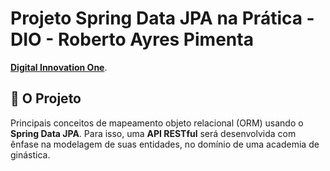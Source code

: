 <h1>Projeto Spring Data JPA na Prática - DIO - Roberto Ayres Pimenta</h1>
<a href="https://dio.me/"><strong> Digital Innovation One</strong></a>.<br>

<h2>🎯 O Projeto</h2>
<p>Principais conceitos de mapeamento objeto relacional (ORM) usando o <strong>Spring Data JPA</strong>. Para isso, uma <strong>API RESTful</strong> será desenvolvida com ênfase na modelagem de suas entidades, no domínio de uma academia de ginástica.</p>



